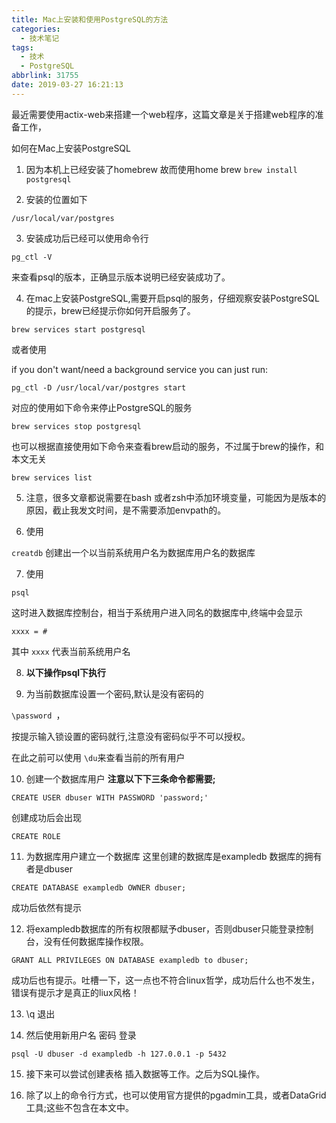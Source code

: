 ```yaml
---
title: Mac上安装和使用PostgreSQL的方法
categories:
  - 技术笔记
tags:
  - 技术
  - PostgreSQL
abbrlink: 31755
date: 2019-03-27 16:21:13
---
```


最近需要使用actix-web来搭建一个web程序，这篇文章是关于搭建web程序的准备工作，
<!--more-->
如何在Mac上安装PostgreSQL
1. 因为本机上已经安装了homebrew 故而使用home brew
    `brew install postgresql`

2. 安装的位置如下

  `/usr/local/var/postgres`

3. 安装成功后已经可以使用命令行

  `pg_ctl -V`

  来查看psql的版本，正确显示版本说明已经安装成功了。

4. 在mac上安装PostgreSQL,需要开启psql的服务，仔细观察安装PostgreSQL的提示，brew已经提示你如何开启服务了。                                         

  `brew services start postgresql`

  或者使用

  if you don't want/need a background service you can just run:

  `pg_ctl -D /usr/local/var/postgres start`

  对应的使用如下命令来停止PostgreSQL的服务

  `brew services stop postgresql`

  也可以根据直接使用如下命令来查看brew启动的服务，不过属于brew的操作，和本文无关

  `brew services list`

5. 注意，很多文章都说需要在bash 或者zsh中添加环境变量，可能因为是版本的原因，截止我发文时间，是不需要添加envpath的。

6. 使用

  `creatdb` 创建出一个以当前系统用户名为数据库用户名的数据库

7. 使用 

  `psql`

  这时进入数据库控制台，相当于系统用户进入同名的数据库中,终端中会显示

  `xxxx = #`

  其中 `xxxx` 代表当前系统用户名

8. **以下操作psql下执行**

9. 为当前数据库设置一个密码,默认是没有密码的

  `\password `，

  按提示输入锁设置的密码就行,注意没有密码似乎不可以授权。

  在此之前可以使用 `\du`来查看当前的所有用户

10. 创建一个数据库用户 **注意以下下三条命令都需要;**

  `CREATE USER dbuser WITH PASSWORD 'password;'`

  创建成功后会出现

  `CREATE ROLE`

11. 为数据库用户建立一个数据库 这里创建的数据库是exampledb 数据库的拥有者是dbuser

   `CREATE DATABASE exampledb OWNER dbuser;`

   成功后依然有提示

12. 将exampledb数据库的所有权限都赋予dbuser，否则dbuser只能登录控制台，没有任何数据库操作权限。

   `GRANT ALL PRIVILEGES ON DATABASE exampledb to dbuser;`

   成功后也有提示。吐槽一下，这一点也不符合linux哲学，成功后什么也不发生，错误有提示才是真正的liux风格！

13. \q 退出

14. 然后使用新用户名 密码 登录 

   `psql -U dbuser -d exampledb -h 127.0.0.1 -p 5432`

15. 接下来可以尝试创建表格 插入数据等工作。之后为SQL操作。

16. 除了以上的命令行方式，也可以使用官方提供的pgadmin工具，或者DataGrid 工具;这些不包含在本文中。





